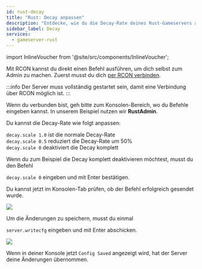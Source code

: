 ```yaml
---
id: rust-decay
title: "Rust: Decay anpassen"
description: "Entdecke, wie du die Decay-Rate deines Rust-Gameservers anpasst und Konfigurationen speicherst, um das Gameplay besser zu kontrollieren → Jetzt mehr erfahren"
sidebar_label: Decay
services:
  - gameserver-rust
---
```


import InlineVoucher from '@site/src/components/InlineVoucher';

<InlineVoucher />

Mit RCON kannst du direkt einen Befehl ausführen, um dich selbst zum Admin zu machen. Zuerst musst du dich [per RCON verbinden](rust-connectrcon.md).

:::info
Der Server muss vollständig gestartet sein, damit eine Verbindung über RCON möglich ist.
:::

Wenn du verbunden bist, geh bitte zum Konsolen-Bereich, wo du Befehle eingeben kannst. In unserem Beispiel nutzen wir **RustAdmin**.

Du kannst die Decay-Rate wie folgt anpassen:

`decay.scale 1.0` ist die normale Decay-Rate<br/>
`decay.scale 0.5` reduziert die Decay-Rate um 50%<br/>
`decay.scale 0` deaktiviert die Decay komplett<br/>

Wenn du zum Beispiel die Decay komplett deaktivieren möchtest, musst du den Befehl

```decay.scale 0``` eingeben und mit Enter bestätigen.

Du kannst jetzt im Konsolen-Tab prüfen, ob der Befehl erfolgreich gesendet wurde.

![](https://screensaver01.zap-hosting.com/index.php/s/J4HPW5Dee93BDJP/preview)

Um die Änderungen zu speichern, musst du einmal

```server.writecfg``` eingeben und mit Enter abschicken.

![](https://screensaver01.zap-hosting.com/index.php/s/kEbCodqYTf8tqKp/preview)

Wenn in deiner Konsole jetzt `Config Saved` angezeigt wird, hat der Server deine Änderungen übernommen.


<InlineVoucher />
